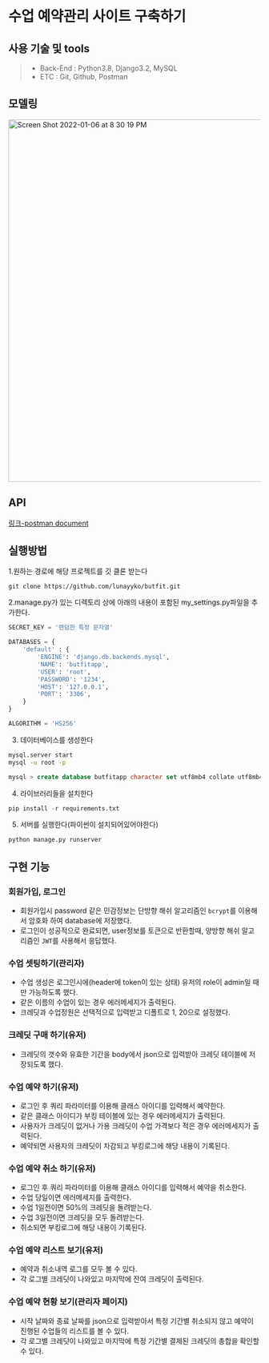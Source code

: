 # 수업 예약관리 사이트 구축하기

## 사용 기술 및 tools
> - Back-End :  Python3.8, Django3.2, MySQL 
> - ETC : Git, Github, Postman

## 모델링
<img width="724" alt="Screen Shot 2022-01-06 at 8 30 19 PM" src="https://user-images.githubusercontent.com/8315252/148384686-d2bd5c15-b60e-4117-9fb4-a0ed569f0134.png">

## API
[링크-postman document](https://documenter.getpostman.com/view/16843815/UVXdNyod)

## 실행방법
1.원하는 경로에 해당 프로젝트를 깃 클론 받는다
```terminal
git clone https://github.com/lunayyko/butfit.git
```

2.manage.py가 있는 디렉토리 상에 아래의 내용이 포함된 my_settings.py파일을 추가한다.
```python
SECRET_KEY = '랜덤한 특정 문자열'

DATABASES = {
    'default' : {
        'ENGINE': 'django.db.backends.mysql',
        'NAME': 'butfitapp',
        'USER': 'root',
        'PASSWORD': '1234',
        'HOST': '127.0.0.1',
        'PORT': '3306',
    }
}

ALGORITHM = 'HS256'
```

3. 데이터베이스를 생성한다
```bash
mysql.server start
mysql -u root -p
```
```sql
mysql > create database butfitapp character set utf8mb4 collate utf8mb4_general_ci;
```

4. 라이브러리들을 설치한다
```python
pip install -r requirements.txt 
```

5. 서버를 실행한다(파이썬이 설치되어있어야한다)
```python
python manage.py runserver
```






## 구현 기능
### 회원가입, 로그인
- 회원가입시 password 같은 민감정보는 단방향 해쉬 알고리즘인 `bcrypt`를 이용해서 암호화 하여 database에 저장했다.
- 로그인이 성공적으로 완료되면, user정보를 토큰으로 반환할때, 양방향 해쉬 알고리즘인 `JWT`를 사용해서 응답했다.

### 수업 셋팅하기(관리자)
- 수업 생성은 로그인시에(header에 token이 있는 상태) 유저의 role이 admin일 때만 가능하도록 했다.
- 같은 이름의 수업이 있는 경우 에러메세지가 출력된다.
- 크레딧과 수업정원은 선택적으로 입력받고 디폴트로 1, 20으로 설정했다.

### 크레딧 구매 하기(유저)
- 크레딧의 갯수와 유효한 기간을 body에서 json으로 입력받아 크레딧 테이블에 저장되도록 했다.

### 수업 예약 하기(유저)
- 로그인 후 쿼리 파라미터를 이용해 클래스 아이디를 입력해서 예약한다.
- 같은 클래스 아이디가 부킹 테이블에 있는 경우 에러메세지가 출력된다.
- 사용자가 크레딧이 없거나 가용 크레딧이 수업 가격보다 적은 경우 에러메세지가 출력된다.
- 예약되면 사용자의 크레딧이 차감되고 부킹로그에 해당 내용이 기록된다.

### 수업 예약 취소 하기(유저)
- 로그인 후 쿼리 파라미터를 이용해 클래스 아이디를 입력해서 예약을 취소한다.
- 수업 당일이면 에러메세지를 출력한다.
- 수업 1일전이면 50%의 크레딧을 돌려받는다.
- 수업 3일전이면 크레딧을 모두 돌려받는다.
- 취소되면 부킹로그에 해당 내용이 기록된다.

### 수업 예약 리스트 보기(유저)
- 예약과 취소내역 로그를 모두 볼 수 있다.
- 각 로그별 크레딧이 나와있고 마지막에 잔여 크레딧이 출력된다.

### 수업 예약 현황 보기(관리자 페이지)
- 시작 날짜와 종료 날짜를 json으로 입력받아서 특정 기간별 취소되지 않고 예약이 진행된 수업들의 리스트를 볼 수 있다.
- 각 로그별 크레딧이 나와있고 마지막에 특정 기간별 결제된 크레딧의 총합을 확인할 수 있다.
